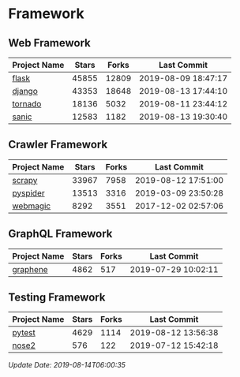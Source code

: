# Framework

## Web Framework

| Project Name | Stars | Forks | Last Commit |
| ------------ | ----- | ----- | ----------- |
| [flask](https://github.com/pallets/flask) | 45855 | 12809 | 2019-08-09 18:47:17 |
| [django](https://github.com/django/django) | 43353 | 18648 | 2019-08-13 17:44:10 |
| [tornado](https://github.com/tornadoweb/tornado) | 18136 | 5032 | 2019-08-11 23:44:12 |
| [sanic](https://github.com/huge-success/sanic) | 12583 | 1182 | 2019-08-13 19:30:40 |

## Crawler Framework

| Project Name | Stars | Forks | Last Commit |
| ------------ | ----- | ----- | ----------- |
| [scrapy](https://github.com/scrapy/scrapy) | 33967 | 7958 | 2019-08-12 17:51:00 |
| [pyspider](https://github.com/binux/pyspider) | 13513 | 3316 | 2019-03-09 23:50:28 |
| [webmagic](https://github.com/code4craft/webmagic) | 8292 | 3551 | 2017-12-02 02:57:06 |

## GraphQL Framework

| Project Name | Stars | Forks | Last Commit |
| ------------ | ----- | ----- | ----------- |
| [graphene](https://github.com/graphql-python/graphene) | 4862 | 517 | 2019-07-29 10:02:11 |

## Testing Framework

| Project Name | Stars | Forks | Last Commit |
| ------------ | ----- | ----- | ----------- |
| [pytest](https://github.com/pytest-dev/pytest) | 4629 | 1114 | 2019-08-12 13:56:38 |
| [nose2](https://github.com/nose-devs/nose2) | 576 | 122 | 2019-07-12 15:42:18 |

*Update Date: 2019-08-14T06:00:35*